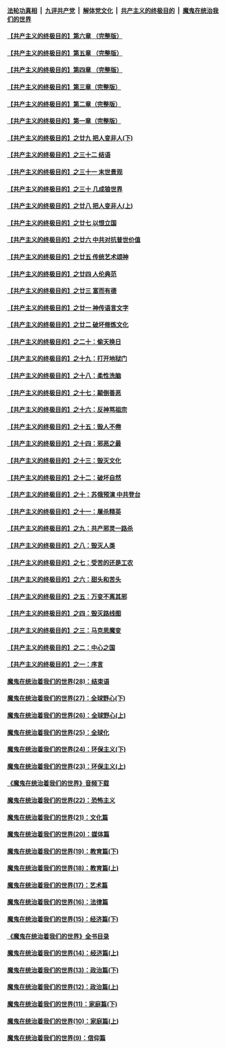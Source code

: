 ####  [法轮功真相](../../../../basic/blob/master/README.md?t=06141031) &nbsp;|&nbsp; [九评共产党](../../../../9ping.md/blob/master/README.md?t=06141031) &nbsp;|&nbsp; [解体党文化](../../../../jtdwh.md/blob/master/README.md?t=06141031)  &nbsp;|&nbsp; [共产主义的终极目的](../../../../gczydzjmd.md/blob/master/README.md?t=06141031) &nbsp;|&nbsp; [魔鬼在统治我们的世界](../../../../mgztzwmdsj.md/blob/master/README.md?t=06141031) 

#### [【共产主义的终极目的】第六章 （完整版）](../pages/nsc422/n11428913.md?t=06141031) 

#### [【共产主义的终极目的】第五章 （完整版）](../pages/nsc422/n11428912.md?t=06141031) 

#### [【共产主义的终极目的】第四章 （完整版）](../pages/nsc422/n11428907.md?t=06141031) 

#### [【共产主义的终极目的】第三章（完整版）](../pages/nsc422/n11428848.md?t=06141031) 

#### [【共产主义的终极目的】第二章（完整版）](../pages/nsc422/n11428831.md?t=06141031) 

#### [【共产主义的终极目的】第一章（完整版）](../pages/nsc422/n11417651.md?t=06141031) 

#### [【共产主义的终极目的】之廿九 把人变非人(下)](../pages/nsc422/n11344140.md?t=06141031) 

#### [【共产主义的终极目的】之三十二 结语](../pages/nsc422/n11360535.md?t=06141031) 

#### [【共产主义的终极目的】之三十一 末世景观](../pages/nsc422/n11351129.md?t=06141031) 

#### [【共产主义的终极目的】之三十 几成狼世界](../pages/nsc422/n11348280.md?t=06141031) 

#### [【共产主义的终极目的】之廿八 把人变非人(上)](../pages/nsc422/n11340492.md?t=06141031) 

#### [【共产主义的终极目的】之廿七 以恨立国](../pages/nsc422/n11336944.md?t=06141031) 

#### [【共产主义的终极目的】之廿六 中共对抗普世价值](../pages/nsc422/n11324785.md?t=06141031) 

#### [【共产主义的终极目的】之廿五 传统艺术颂神](../pages/nsc422/n11296396.md?t=06141031) 

#### [【共产主义的终极目的】之廿四 人伦典范](../pages/nsc422/n11296397.md?t=06141031) 

#### [【共产主义的终极目的】之廿三 富而有德](../pages/nsc422/n11283598.md?t=06141031) 

#### [【共产主义的终极目的】之廿一 神传语言文字](../pages/nsc422/n11263265.md?t=06141031) 

#### [【共产主义的终极目的】之廿二 破坏修炼文化](../pages/nsc422/n11245728.md?t=06141031) 

#### [【共产主义的终极目的】之二十：偷天换日](../pages/nsc422/n11238846.md?t=06141031) 

#### [【共产主义的终极目的】之十九：打开地狱门](../pages/nsc422/n11206376.md?t=06141031) 

#### [【共产主义的终极目的】之十八：柔性洗脑](../pages/nsc422/n11199994.md?t=06141031) 

#### [【共产主义的终极目的】之十七：颠倒善恶](../pages/nsc422/n11179782.md?t=06141031) 

#### [【共产主义的终极目的】之十六：反神骂祖宗](../pages/nsc422/n11166798.md?t=06141031) 

#### [【共产主义的终极目的】之十五：毁人不倦](../pages/nsc422/n11166792.md?t=06141031) 

#### [【共产主义的终极目的】之十四：邪恶之最](../pages/nsc422/n11150249.md?t=06141031) 

#### [【共产主义的终极目的】之十三：毁灭文化](../pages/nsc422/n11135227.md?t=06141031) 

#### [【共产主义的终极目的】之十二：破坏自然](../pages/nsc422/n11135214.md?t=06141031) 

#### [【共产主义的终极目的】之十：苏俄预演 中共登台](../pages/nsc422/n11118424.md?t=06141031) 

#### [【共产主义的终极目的】之十一：屠杀精英](../pages/nsc422/n11118442.md?t=06141031) 

#### [【共产主义的终极目的】之九：共产邪灵一路杀](../pages/nsc422/n11114139.md?t=06141031) 

#### [【共产主义的终极目的】之八：毁灭人类](../pages/nsc422/n11108503.md?t=06141031) 

#### [【共产主义的终极目的】之七：受苦的还是工农](../pages/nsc422/n11101809.md?t=06141031) 

#### [【共产主义的终极目的】之六：甜头和苦头](../pages/nsc422/n11096971.md?t=06141031) 

#### [【共产主义的终极目的】之五：万变不离其邪](../pages/nsc422/n11091285.md?t=06141031) 

#### [【共产主义的终极目的】之四：毁灭路线图](../pages/nsc422/n11086284.md?t=06141031) 

#### [【共产主义的终极目的】之三：马克思魔变](../pages/nsc422/n11061941.md?t=06141031) 

#### [【共产主义的终极目的】之二：中心之国](../pages/nsc422/n11047728.md?t=06141031) 

#### [【共产主义的终极目的】之一：序言](../pages/nsc422/n11086077.md?t=06141031) 

#### [魔鬼在统治着我们的世界(28)：结束语](../pages/nsc422/n10936246.md?t=06141031) 

#### [魔鬼在统治着我们的世界(27)：全球野心(下)](../pages/nsc422/n10928319.md?t=06141031) 

#### [魔鬼在统治着我们的世界(26)：全球野心(上)](../pages/nsc422/n10900318.md?t=06141031) 

#### [魔鬼在统治着我们的世界(25)：全球化](../pages/nsc422/n10788205.md?t=06141031) 

#### [魔鬼在统治着我们的世界(24)：环保主义(下)](../pages/nsc422/n10695307.md?t=06141031) 

#### [魔鬼在统治着我们的世界(23)：环保主义(上)](../pages/nsc422/n10688613.md?t=06141031) 

#### [《魔鬼在统治着我们的世界》音频下载](../pages/nsc422/n10635553.md?t=06141031) 

#### [魔鬼在统治着我们的世界(22)：恐怖主义](../pages/nsc422/n10614727.md?t=06141031) 

#### [魔鬼在统治着我们的世界(21)：文化篇](../pages/nsc422/n10597706.md?t=06141031) 

#### [魔鬼在统治着我们的世界(20)：媒体篇](../pages/nsc422/n10586579.md?t=06141031) 

#### [魔鬼在统治着我们的世界(19)：教育篇(下)](../pages/nsc422/n10564808.md?t=06141031) 

#### [魔鬼在统治着我们的世界(18)：教育篇(上)](../pages/nsc422/n10526970.md?t=06141031) 

#### [魔鬼在统治着我们的世界(17)：艺术篇](../pages/nsc422/n10499093.md?t=06141031) 

#### [魔鬼在统治着我们的世界(16)：法律篇](../pages/nsc422/n10485969.md?t=06141031) 

#### [魔鬼在统治着我们的世界(15)：经济篇(下)](../pages/nsc422/n10469975.md?t=06141031) 

#### [《魔鬼在统治着我们的世界》全书目录](../pages/nsc422/n10464261.md?t=06141031) 

#### [魔鬼在统治着我们的世界(14)：经济篇(上)](../pages/nsc422/n10457370.md?t=06141031) 

#### [魔鬼在统治着我们的世界(13)：政治篇(下)](../pages/nsc422/n10448270.md?t=06141031) 

#### [魔鬼在统治着我们的世界(12)：政治篇(上)](../pages/nsc422/n10444576.md?t=06141031) 

#### [魔鬼在统治着我们的世界(11)：家庭篇(下)](../pages/nsc422/n10440961.md?t=06141031) 

#### [魔鬼在统治着我们的世界(10)：家庭篇(上)](../pages/nsc422/n10435448.md?t=06141031) 

#### [魔鬼在统治着我们的世界(9)：信仰篇](../pages/nsc422/n10432159.md?t=06141031) 

